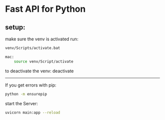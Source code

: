 # Fast API for Python

## setup:

make sure the venv is activated
run:

```bash
venv/Scripts/activate.bat

mac:
    source venv/Script/activate
```

to deactivate the venv:
deactivate

---

If you get errors with pip:

```bash
python -m ensurepip
```

start the Server:

```zsh
uvicorn main:app --reload
```
